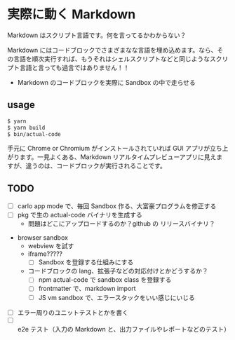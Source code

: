 # 実際に動く Markdown

Markdown はスクリプト言語です。何を言ってるかわからない？

Markdown にはコードブロックでさまざまなな言語を埋め込めます。なら、その言語を順次実行すれば、もうそれはシェルスクリプトなどと同じようなスクリプト言語と言っても過言ではありません！！

- Markdown のコードブロックを実際に Sandbox の中で走らせる

## usage

```sh
$ yarn
$ yarn build
$ bin/actual-code
```

手元に Chrome or Chromium がインストールされていれば GUI アプリが立ち上がります。一見よくある、Markdown リアルタイムプレビューアプリに見えますが、違うのは、コードブロックが実行されることです。

## TODO

- [ ] carlo app mode で、毎回 Sandbox 作る、大富豪プログラムを修正する
- [ ] pkg で生の actual-code バイナリを生成する
  - 問題はどこにアップロードするのか？github の リリースバイナリ？
- browser sandbox
  - webview を試す
  - iframe?????
    - [ ] Sandbox を登録する仕組みにする
  - コードブロックの lang、拡張子などの対応付けとかどうするか？
    - [ ] npm actual-code で sandbox class を登録する
    - [ ] frontmatter で、markdown import
    - [ ] JS vm sandbox で、エラースタックをいい感じにいじる

* [ ] エラー周りのユニットテストとかを書く
* [ ] e2e テスト（入力の Markdown と、出力ファイルやレポートなどのテスト）
